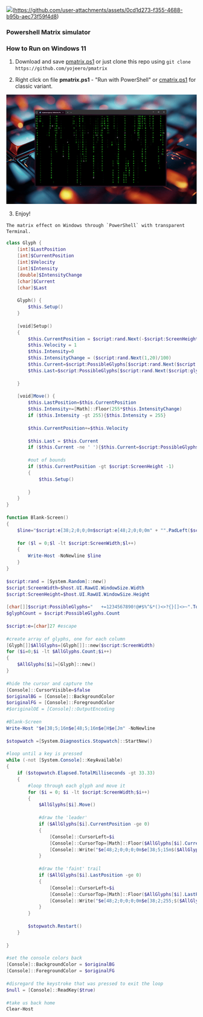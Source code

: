 
<img src="view/pmatrix.mp4" width=600>(https://github.com/user-attachments/assets/0cd1d273-f355-4688-b95b-aec73f59f4d8)
<!-- [https://github.com/user-attachments/assets/0cd1d273-f355-4688-b95b-aec73f59f4d8](https://github.com/user-attachments/assets/0cd1d273-f355-4688-b95b-aec73f59f4d8) -->

### Powershell Matrix simulator

### How to Run on Windows 11

1) Download and save [pmatrix.ps1](https://github.com/yojeero/pmatrix/blob/main/pmatrix.ps1) or just clone this repo using `git clone https://github.com/yojeero/pmatrix`

2) Right click on file **pmatrix.ps1** - "Run with PowerShell" or [cmatrix.ps1](https://github.com/yojeero/pmatrix/blob/main/cmatrix.ps1) for classic variant.

<img src="view/view.gif" width=600>

3) Enjoy!

```
The matrix effect on Windows through `PowerShell` with transparent Terminal.
```

```ps1
class Glyph {
    [int]$LastPosition
    [int]$CurrentPosition
    [int]$Velocity
    [int]$Intensity
    [double]$IntensityChange
    [char]$Current
    [char]$Last
    
    Glyph() {
        $this.Setup()
    }

    [void]Setup()
    {
        $this.CurrentPosition = $script:rand.Next(-$script:ScreenHeight,.6*$script:ScreenHeight)
        $this.Velocity = 1
        $this.Intensity=0
        $this.IntensityChange = ($script:rand.Next(1,20)/100)
        $this.Current=$script:PossibleGlyphs[$script:rand.Next($script:glyphCount+1)]
        $this.Last=$script:PossibleGlyphs[$script:rand.Next($script:glyphCount+1)]
        
    }

    [void]Move() {
        $this.LastPosition=$this.CurrentPosition
        $this.Intensity+=[Math]::Floor(255*$this.IntensityChange)
        if ($this.Intensity -gt 255){$this.Intensity = 255}

        $this.CurrentPosition+=$this.Velocity
        
        $this.Last = $this.Current
        if ($this.Current -ne ' '){$this.Current=$script:PossibleGlyphs[$script:rand.Next($script:glyphCount+1)]}
        
        #out of bounds
        if ($this.CurrentPosition -gt $script:ScreenHeight -1)
        {
            $this.Setup()

        }
    }
}

function Blank-Screen()
{
    $line="$script:e[38;2;0;0;0m$script:e[48;2;0;0;0m" + "".PadLeft($script:ScreenWidth,".")
    
    for ($l = 0;$l -lt $script:ScreenWidth;$l++)
    {
        Write-Host -NoNewline $line
    }
}

$script:rand = [System.Random]::new()
$script:ScreenWidth=$host.UI.RawUI.WindowSize.Width
$script:ScreenHeight=$host.UI.RawUI.WindowSize.Height

[char[]]$script:PossibleGlyphs="   +=1234567890!@#$%^&*()<>?{}[]<>~".ToCharArray() 
$glyphCount = $script:PossibleGlyphs.Count

$script:e=[char]27 #escape

#create array of glyphs, one for each column
[Glyph[]]$AllGlyphs=[Glyph[]]::new($script:ScreenWidth)
for ($i=0;$i -lt $AllGlyphs.Count;$i++)
{
    $AllGlyphs[$i]=[Glyph]::new()
}

#hide the cursor and capture the 
[Console]::CursorVisible=$false
$originalBG = [Console]::BackgroundColor
$originalFG = [Console]::ForegroundColor
#$originalOE = [Console]::OutputEncoding

#Blank-Screen
Write-Host "$e[38;5;16m$e[48;5;16m$e[H$e[Jm" -NoNewline 

$stopwatch =[System.Diagnostics.Stopwatch]::StartNew()

#loop until a key is pressed
while (-not [System.Console]::KeyAvailable)
{
    if ($stopwatch.Elapsed.TotalMilliseconds -gt 33.33)
    {
        #loop through each glyph and move it
        for ($i = 0; $i -lt $script:ScreenWidth;$i++)
        {
            $AllGlyphs[$i].Move()

            #draw the 'leader'
            if ($AllGlyphs[$i].CurrentPosition -ge 0)
            {
                [Console]::CursorLeft=$i
                [Console]::CursorTop=[Math]::Floor($AllGlyphs[$i].CurrentPosition)
                [Console]::Write("$e[48;2;0;0;0;0m$e[38;5;15m$($AllGlyphs[$i].Current)")            
            }

            #draw the 'faint' trail
            if ($AllGlyphs[$i].LastPosition -ge 0)
            {
                [Console]::CursorLeft=$i
                [Console]::CursorTop=[Math]::Floor($AllGlyphs[$i].LastPosition)
                [Console]::Write("$e[48;2;0;0;0;0m$e[38;2;255;$($AllGlyphs[$i].Intensity);255m$($AllGlyphs[$i].Last)")
            }
        }

        $stopwatch.Restart()
    }

}

#set the console colors back
[Console]::BackgroundColor = $originalBG
[Console]::ForegroundColor = $originalFG

#disregard the keystroke that was pressed to exit the loop
$null = [Console]::ReadKey($true)

#take us back home
Clear-Host
```
